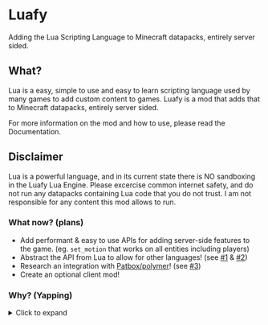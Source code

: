 # Luafy
Adding the Lua Scripting Language to Minecraft datapacks, entirely server sided.

## What?
Lua is a easy, simple to use and easy to learn scripting language used by many games to add custom content to games. Luafy is a mod that adds that to Minecraft datapacks, entirely server sided.

For more information on the mod and how to use, please read the Documentation.

## Disclaimer
Lua is a powerful language, and in its current state there is NO sandboxing in the Luafy Lua Engine. Please excercise common internet safety, and do not run any datapacks containing Lua code that you do not trust. I am not responsible for any content this mod allows to run.

### What now? (plans)
- Add performant & easy to use APIs for adding server-side features to the game. (eg. `set_motion` that works on all entities including players)
- Abstract the API from Lua to allow for other languages! (see [#1](https://github.com/diamonddevv/luafy/issues/1) & [#2](https://github.com/diamonddevv/luafy/issues/2))
- Research an integration with [Patbox/polymer](https://github.com/Patbox/polymer)! (see [#3](https://github.com/diamonddevv/luafy/issues/3))
- Create an optional client mod!

### Why? (Yapping)
<details>
  <summary>Click to expand</summary>
  I've always loved the amount of extensibility datapacks give to Minecraft through the use of Functions, but I never really liked mcfunctions that much. Where in recent updates to the game they have become more and more powerful, I've always hoped for (since my own days of making datapacks before I learned to mod Minecraft) some form of complete scripting. Recently, within personal and unrelated projects I have been fiddling about with Lua, a programming language that is powerful, easy to learn and easy to integrate. Lua is commonly used within games such as Roblox or Garry's Mod to add player-generated content (including in the case of why I have been using it; I have spent the last few months working with Lua in C# using a library called Moonsharp. Like c'mon.. I just wanna make a game, but I gotta spend months hacking in file management). I figured that it would be a truly worthwhile candidate to put in Minecraft. In fact, I'm not the first to this idea: the popular mod Figura has used Lua to add support for scripting their avatar system, and Luafy actually makes use of the same libary to add Lua (Thank you FiguraMC for maintaining LuaJ!). Instead of waiting for Mojang to add a Scripting language to Minecraft other than MCFUNCTION, I did what Thanos suggested, and did it myself.
</details>

